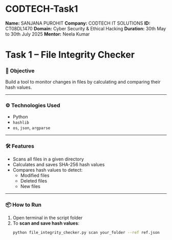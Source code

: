 # CODTECH-Task1
**Name:** SANJANA PUROHIT
**Company:** CODTECH IT SOLUTIONS
**ID:** CT08DL1470
**Domain:** Cyber Security & Ethical Hacking
**Duration:** 30th May to 30th July 2025
**Mentor:** Neela Kumar

# Task 1 – File Integrity Checker

### 🔐 Objective
Build a tool to monitor changes in files by calculating and comparing their hash values.

---

### ⚙️ Technologies Used
- Python
- `hashlib`
- `os`, `json`, `argparse`

---

### 🛠️ Features
- Scans all files in a given directory
- Calculates and saves SHA-256 hash values
- Compares hash values to detect:
  - Modified files
  - Deleted files
  - New files

---

### 📦 How to Run

1. Open terminal in the script folder  
2. To **scan and save hash values**:
   ```bash
   python file_integrity_checker.py scan your_folder --ref ref.json
